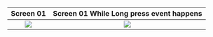 Screen 01             |  Screen 01 While Long press event happens
:-------------------------:|:-------------------------:
![](https://i.imgur.com/hMjpZWG.png)  |  ![](https://i.imgur.com/QLgqbLZ.png)
